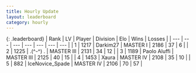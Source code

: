 ```yaml
---
title: Hourly Update
layout: leaderboard
category: hourly
---
```


{: .leaderboard}
| Rank | LV | Player | Division | Elo | Wins | Losses |
| --- | --- | --- | --- | --- | --- | --- |
| <span data-change="0">1</span> | 1217 | <span title="ID: 694036">Darkim27</span> | MASTER I | <span data-change="0">2186</span> | <span data-change="0">37</span> | <span data-change="0">6</span> |
| <span data-change="0">2</span> | 1225 | <span title="ID: 455724">.(^-^) .</span> | MASTER III | <span data-change="0">2131</span> | <span data-change="0">34</span> | <span data-change="0">12</span> |
| <span data-change="0">3</span> | 1189 | <span title="ID: 512212">Paolo Aluffi</span> | MASTER III | <span data-change="0">2125</span> | <span data-change="0">40</span> | <span data-change="0">15</span> |
| <span data-change="0">4</span> | 1453 | <span title="ID: 200908">Xaura</span> | MASTER IV | <span data-change="0">2108</span> | <span data-change="0">35</span> | <span data-change="0">10</span> |
| <span data-change="0">5</span> | 882 | <span title="ID: 597289">IceNovice_Spade</span> | MASTER IV | <span data-change="0">2106</span> | <span data-change="0">70</span> | <span data-change="0">57</span> |